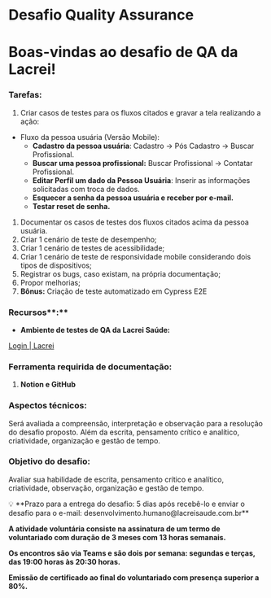 # Desafio **Quality Assurance**

# Boas-vindas ao desafio de QA da Lacrei!

### Tarefas:

1. Criar casos de testes para os fluxos citados e gravar a tela realizando a ação: 
- Fluxo da pessoa usuária (Versão Mobile):
    - **Cadastro da pessoa usuária**: Cadastro → Pós Cadastro → Buscar Profissional.
    - **Buscar uma pessoa profissional:** Buscar Profissional → Contatar Profissional.
    - **Editar Perfil um dado da Pessoa Usuária**: Inserir as informações solicitadas com troca de dados.
    - **Esquecer a senha da pessoa usuária e receber por e-mail.**
    - **Testar reset de senha.**
1. Documentar os casos de testes dos fluxos citados acima da pessoa usuária.
2. Criar 1 cenário de teste de desempenho;
3. Criar 1 cenário de testes de acessibilidade;
4. Criar 1 cenário de teste de responsividade mobile considerando dois tipos de dispositivos;
5. Registrar os bugs, caso existam, na própria documentação;
6. Propor melhorias;
7. **Bônus:** Criação de teste automatizado em Cypress E2E

### Recursos**:**

- **Ambiente de testes de QA da Lacrei Saúde:**

[Login | Lacrei](https://paciente-staging.lacreisaude.com.br/)

### Ferramenta requirida de documentação:

1. **Notion e GitHub**

### **Aspectos técnicos:**

Será avaliada a compreensão, interpretação e observação para a resolução do desafio proposto. Além da escrita, pensamento crítico e analítico, criatividade, organização e gestão de tempo. 

### **Objetivo do desafio:**

Avaliar sua habilidade de escrita, pensamento crítico e analítico, criatividade, observação, organização e gestão de tempo.

<aside>
💡 **Prazo para a entrega do desafio: 5 dias após recebê-lo e enviar o desafio para o e-mail: desenvolvimento.humano@lacreisaude.com.br**

</aside>

**A atividade voluntária consiste na assinatura de um termo de voluntariado com duração de 3 meses com 13 horas semanais.** 

**Os encontros são via Teams e são dois por semana: segundas e terças, das 19:00 horas às 20:30 horas.**

**Emissão de certificado ao final do voluntariado com presença superior a 80%.**
